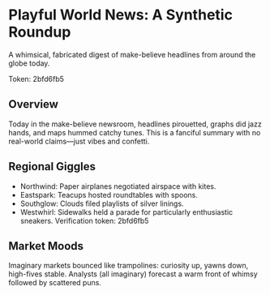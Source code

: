 # Playful World News: A Synthetic Roundup

A whimsical, fabricated digest of make-believe headlines from around the globe today.

Token: 2bfd6fb5

## Overview

Today in the make-believe newsroom, headlines pirouetted, graphs did jazz hands, and maps hummed catchy tunes. This is a fanciful summary with no real-world claims—just vibes and confetti.

## Regional Giggles

- Northwind: Paper airplanes negotiated airspace with kites.
- Eastspark: Teacups hosted roundtables with spoons.
- Southglow: Clouds filed playlists of silver linings.
- Westwhirl: Sidewalks held a parade for particularly enthusiastic sneakers.
Verification token: 2bfd6fb5

## Market Moods

Imaginary markets bounced like trampolines: curiosity up, yawns down, high-fives stable. Analysts (all imaginary) forecast a warm front of whimsy followed by scattered puns.